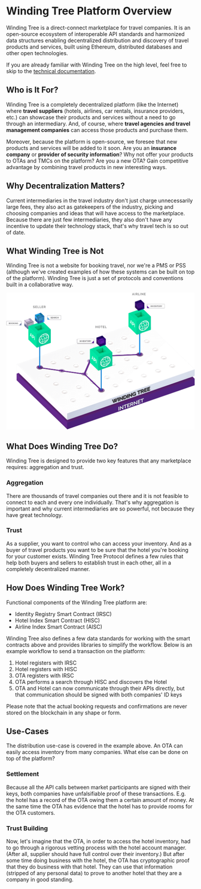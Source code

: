 # Winding Tree Platform Overview

Winding Tree is a direct-connect marketplace for travel companies. It is an open-source ecosystem of interoperable API standards and harmonized data structures enabling decentralized distribution and discovery of travel products and services, built using Ethereum, distributed databases and other open technologies.

If you are already familiar with Winding Tree on the high level, feel free to skip to the [technical documentation](getting-started.md).

## Who is It For?

Winding Tree is a completely decentralized platform (like the Internet) where **travel suppliers** (hotels, airlines, car rentals, insurance providers, etc.) can showcase their products and services without a need to go through an intermediary. And, of course, where **travel agencies and travel management companies** can access those products and purchase them.

Moreover, because the platform is open-source, we foresee that new products and services will be added to it soon. Are you an **insurance company** or **provider of security information**? Why not offer your products to OTAs and TMCs on the platform? Are you a new OTA? Gain competitive advantage by combining travel products in new interesting ways.

## Why Decentralization Matters?

Current intermediaries in the travel industry don't just charge unnecessarily large fees, they also act as gatekeepers of the industry, picking and choosing companies and ideas that will have access to the marketplace. Because there are just few intermediaries, they also don't have any incentive to update their technology stack, that's why travel tech is so out of date.

## What Winding Tree is Not

Winding Tree is not a website for booking travel, nor we're a PMS or PSS (although we've created examples of how these systems can be built on top of the platform). Winding Tree is just a set of protocols and conventions built in a collaborative way.

![wt platform](assets/diagram.png)

## What Does Winding Tree Do?

Winding Tree is designed to provide two key features that any marketplace requires: aggregation and trust.

### Aggregation

There are thousands of travel companies out there and it is not feasible to connect to each and every one individually. That's why aggregation is important and why current intermediaries are so powerful, not because they have great technology.

### Trust

As a supplier, you want to control who can access your inventory. And as a buyer of travel products you want to be sure that the hotel you're booking for your customer exists. Winding Tree Protocol defines a few rules that help both buyers and sellers to establish trust in each other, all in a completely decentralized manner.

## How Does Winding Tree Work?

Functional components of the Winding Tree platform are:

- Identity Registry Smart Contract (IRSC)
- Hotel Index Smart Contract (HISC)
- Airline Index Smart Contract (AISC)

Winding Tree also defines a few data standards for working with the smart contracts above and provides libraries to simplify the workflow. Below is an example workflow to send a transaction on the platform:

1. Hotel registers with IRSC
2. Hotel registers with HISC
3. OTA registers with IRSC
4. OTA performs a search through HISC and discovers the Hotel
5. OTA and Hotel can now communicate through their APIs directly, but that communication should be signed with both companies' ID keys

Please note that the actual booking requests and confirmations are never stored on the blockchain in any shape or form.

## Use-Cases

The distribution use-case is covered in the example above. An OTA can easily access inventory from many companies. What else can be done on top of the platform?

### Settlement

Because all the API calls between market participants are signed with their keys, both companies have unfalsifiable proof of these transactions. E.g. the hotel has a record of the OTA owing them a certain amount of money. At the same time the OTA has evidence that the hotel has to provide rooms for the OTA customers.

### Trust Building

Now, let's imagine that the OTA, in order to access the hotel inventory, had to go through a rigorous vetting process with the hotel account manager. (After all, supplier should have full control over their inventory.) But after some time doing business with the hotel, the OTA has cryptographic proof that they do business with that hotel. They can use that information (stripped of any personal data) to prove to another hotel that they are a company in good standing.
